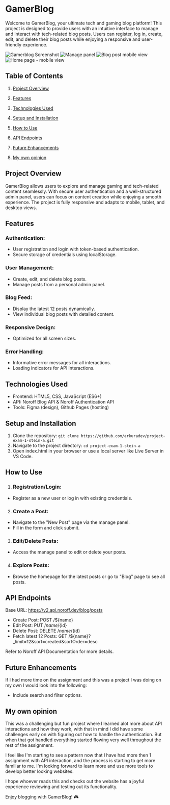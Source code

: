 # GamerBlog

Welcome to GamerBlog, your ultimate tech and gaming blog platform! This project is designed to provide users with an intuitive interface to manage and interact with tech-related blog posts. Users can register, log in, create, edit, and delete their blog posts while enjoying a responsive and user-friendly experience.

![Gamerblog Screenshot](image.png)
![Manage panel](image-1.png)
![Blog post mobile view](image-2.png)
![Home page - mobile view](image-3.png)

## Table of Contents

1. [Project Overview](#project-overview)

2. [Features](#features)

3. [Technologies Used](#technologies-used)

4. [Setup and Installation](#setup-and-installation)

5. [How to Use](#how-to-use)

6. [API Endpoints](#api-endpoints)

7. [Future Enhancements](#future-enhancements)

8. [My own opinion](#my-own-opinion)

## Project Overview

GamerBlog allows users to explore and manage gaming and tech-related content seamlessly. With secure user authentication and a well-structured admin panel, users can focus on content creation while enjoying a smooth experience. The project is fully responsive and adapts to mobile, tablet, and desktop views.

## Features

### Authentication:

- User registration and login with token-based authentication.
- Secure storage of credentials using localStorage.

### User Management:

- Create, edit, and delete blog posts.
- Manage posts from a personal admin panel.

### Blog Feed:

- Display the latest 12 posts dynamically.
- View individual blog posts with detailed content.

### Responsive Design:

- Optimized for all screen sizes.

### Error Handling:

- Informative error messages for all interactions.
- Loading indicators for API interactions.

## Technologies Used

- Frontend: HTML5, CSS, JavaScript (ES6+)
- API: Noroff Blog API & Noroff Authentication API
- Tools: Figma (design), Github Pages (hosting)

## Setup and Installation

1. Clone the repository:
   `git clone https://github.com/arkuradev/project-exam-1-stein-a.git`
2. Navigate to the project directory:
   `cd project-exam-1-stein-a`
3. Open index.html in your browser or use a local server like Live Server in VS Code.

## How to Use

1. ### Registration/Login:

- Register as a new user or log in with existing credentials.

2. ### Create a Post:

- Navigate to the "New Post" page via the manage panel.
- Fill in the form and click submit.

3. ### Edit/Delete Posts:

- Access the manage panel to edit or delete your posts.

4. ### Explore Posts:

- Browse the homepage for the latest posts or go to "Blog" page to see all posts.

## API Endpoints

Base URL: https://v2.api.noroff.dev/blog/posts

- Create Post: POST /${name}
- Edit Post: PUT /${name}/${id}
- Delete Post: DELETE /${name}/${id}
- Fetch latest 12 Posts: GET /${name}?\_limit=12&sort=created&sortOrder=desc

Refer to Noroff API Documentation for more details.

## Future Enhancements

If I had more time on the assignment and this was a project I was doing on my own I would look into the following:

- Include search and filter options.

## My own opinion

This was a challenging but fun project where I learned alot more about API interactions and how they work,
with that in mind I did have some challenges early on with figuring out how to handle the authentication.
But when that got handled everything started flowing very well throughout the rest of the assignment.

I feel like I'm starting to see a pattern now that I have had more then 1 assignment with API interaction, and the process is starting to get more familiar to me.
I'm looking forward to learn more and use more tools to develop better looking websites.

I hope whoever reads this and checks out the website has a joyful experience reviewing and testing out its
functionality.

Enjoy blogging with GamerBlog! 🎮
